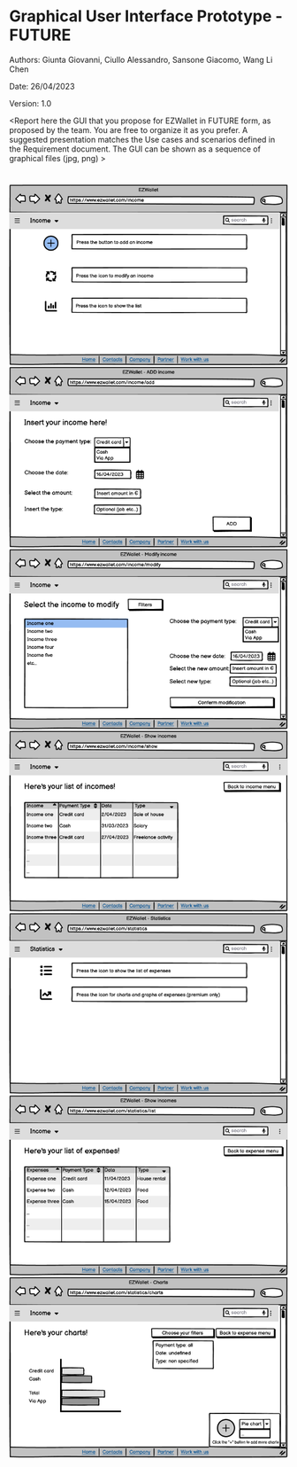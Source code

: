 # Graphical User Interface Prototype  - FUTURE

Authors: Giunta Giovanni, Ciullo Alessandro, Sansone Giacomo, Wang Li Chen 

Date: 26/04/2023

Version: 1.0

\<Report here the GUI that you propose for EZWallet in FUTURE form, as proposed by the team. You are free to organize it as you prefer. A suggested presentation matches the Use cases and scenarios defined in the Requirement document. The GUI can be shown as a sequence of graphical files (jpg, png)  >

#

!["Income"](code/images/EZWallet_Income.png)
!["Income Insert"](code/images/EZWallet_Income_insert.png)
!["Income modify"](code/images/EZWallet_Income_Modify.png)
!["Income show"](code/images/EZWallet_Income_Show.png)
!["Statistics"](code/images/EZWallet_Statistics.png)
!["Expenses list"](code/images/EZWallet_Expenses_list.png)
!["Expenses charts"](code/images/EZWallet_Expenses_Charts.png)
